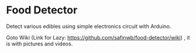# Food Detector
Detect various edibles using simple electronics circuit with Arduino.

Goto Wiki (Link for Lazy: https://github.com/safinwb/food-detector/wiki) , it is with pictures and videos.
